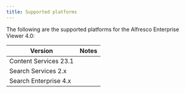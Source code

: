 ```yaml
---
title: Supported platforms
---
```


The following are the supported platforms for the Alfresco Enterprise Viewer 4.0:

| Version | Notes |
| ------- | ----- |
| Content Services 23.1 | |
| Search Services 2.x | |
| Search Enterprise 4.x | |